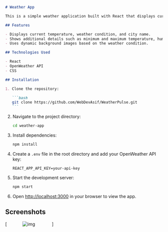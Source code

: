 ````markdown
# Weather App

This is a simple weather application built with React that displays current weather information for a given city using the OpenWeather API.

## Features

- Displays current temperature, weather condition, and city name.
- Shows additional details such as minimum and maximum temperature, humidity, and feels like temperature.
- Uses dynamic background images based on the weather condition.

## Technologies Used

- React
- OpenWeather API
- CSS

## Installation

1. Clone the repository:

   ```bash
   git clone https://github.com/WebDevAsif/WeatherPulse.git
   ```
````

2. Navigate to the project directory:

   ```bash
   cd weather-app
   ```

3. Install dependencies:

   ```bash
   npm install
   ```

4. Create a `.env` file in the root directory and add your OpenWeather API key:

   ```plaintext
   REACT_APP_API_KEY=your-api-key
   ```

5. Start the development server:

   ```bash
   npm start
   ```

6. Open [http://localhost:3000](http://localhost:3000) in your browser to view the app.

## Screenshots

[<img alt="img" src="../weather-app/src/assets/weather-image.png" style="margin:0 50px;">
]
